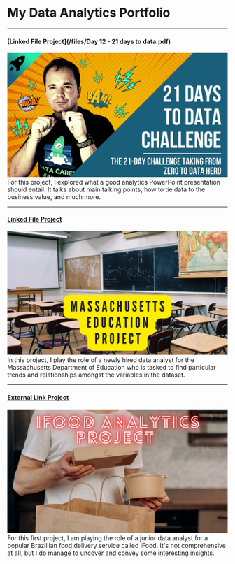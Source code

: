 # My Data Analytics Portfolio

---
#### [Linked File Project](/files/Day 12 - 21 days to data.pdf)
<img src="images/21 Days To Data Challenge.png?raw=true"/>
For this project, I explored what a good analytics PowerPoint presentation should entail. It talks about main talking points, how to tie data to the business value, and much more. 

---

#### [Linked File Project](/files/Mass_School_Project.md)
<img src="images/Massachusetts Education Project.png?raw=true"/>
In this project, I play the role of a newly hired data analyst for the Massachusetts Department of Education who is tasked to find particular trends and relationships amongst the variables in the dataset.

---
#### [External Link Project](https://www.linkedin.com/pulse/doordash-project-lance-inimgba/)
[<img src="images/Ifood Analytics Project.png?raw=true"/>](https://www.linkedin.com/pulse/doordash-project-lance-inimgba/)
For this first project, I am playing the role of a junior data analyst for a popular Brazillian food delivery service called iFood. It's not comprehensive at all, but I do manage to uncover and convey some interesting insights. 






